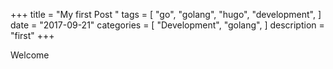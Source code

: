 +++
title = "My first Post "
tags = [
    "go",
    "golang",
    "hugo",
    "development",
]
date = "2017-09-21"
categories = [
    "Development",
    "golang",
]
description = "first"
+++

Welcome 

